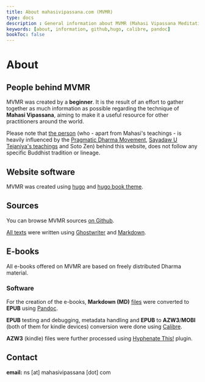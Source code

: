 ```yaml
---
title: About mahasivipassana.com (MVMR)
type: docs
description : General information about MVMR (Mahasi Vipassana Meditation Resources)
keywords: [about, information, github,hugo, calibre, pandoc] 
bookToc: false
---
```


# About

## People behind MVMR

MVMR was created by a **beginner**. It is the result of an effort to gather together as much information as possible regarding the technique of **Mahasi Vipassana**, aiming to make it a useful resource for other practitioners around the world.

Please note that [the person](https://ahtrahddis.github.io/) (who - apart from Mahasi's teachings -  is heavily influenced by the [Pragmatic Dharma Movement](https://atrahhdis.github.io/texts/pragmatic-dharma/what-is-pragmatic-dharma/), [Sayadaw U Tejaniya's teachings](https://ashintejaniya.org/) and Soto Zen) behind this website, does not follow any specific Buddhist tradition or lineage.


## Website software

MVMR was created using [hugo](https://gohugo.io/) and [hugo book theme](https://github.com/alex-shpak/hugo-book). 

## Sources

You can browse MVMR sources [on Github](https://github.com/atrahhdis/mahasivipassana).

[All texts](https://github.com/atrahhdis/mahasivipassana/tree/master/content/docs) were written using [Ghostwriter](https://wereturtle.github.io/ghostwriter/) and [Markdown](https://en.wikipedia.org/wiki/Markdown). 


## E-books

All e-books offered on MVMR are based on freely distributed Dharma material.

### Software

For the creation of the e-books, **Markdown (MD)** [files](https://github.com/atrahhdis/mahasivipassana/tree/master/static/downloads/md) were converted to **EPUB** using [Pandoc](https://pandoc.org/).

**EPUB** testing and debugging, metadata handling and **EPUB** to **AZW3**/**MOBI** (both of them for kindle devices) conversion were done using [Calibre](https://calibre-ebook.com/).

**AZW3** (kindle) files were further processed using [Hyphenate This!](https://www.mobileread.com/forums/showthread.php?t=208534) plugin.


## Contact

**email:** ns [at] mahasivipassana [dot] com